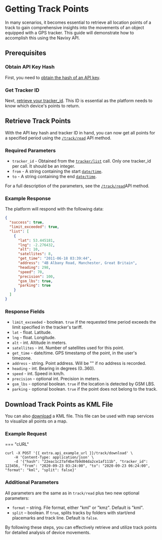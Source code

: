 # Getting Track Points

In many scenarios, it becomes essential to retrieve all location points of a track to gain comprehensive insights into the movements of an object equipped with a GPS tracker. This guide will demonstrate how to accomplish this using the Navixy API.

## Prerequisites

### Obtain API Key Hash

First, you need to [obtain the hash of an API key](../../../authentication.md#id-2.-api-keys-recommended-authentication).

### Get Tracker ID

Next, [retrieve your tracker\_id](get-tracker-list.md). This ID is essential as the platform needs to know which device's points to return.

## Retrieve Track Points

With the API key hash and tracker ID in hand, you can now get all points for a specified period using the [`/track/read`](../../resources/tracking/track/index.md#read) API method.

### Required Parameters

* `tracker_id` - Obtained from the [`tracker/list`](broken-reference) call. Only one tracker\_id per call. It should be an integer.
* `from` - A string containing the start [`date/time`](../../#datetime-formats).
* `to` - A string containing the end [`date/time`](../../#datetime-formats).

For a full description of the parameters, see the [`/track/read`](../../resources/tracking/track/index.md#read)API method.

### Example Response

The platform will respond with the following data:

```json
{
  "success": true,
  "limit_exceeded": true,
  "list": [
    {
      "lat": 53.445181,
      "lng": -2.276432,
      "alt": 10,
      "satellites": 8,
      "get_time": "2011-06-18 03:39:44",
      "address": "4B Albany Road, Manchester, Great Britain",
      "heading": 298,
      "speed": 70,
      "precision": 100,
      "gsm_lbs": true,
      "parking": true
    }
  ]
}
```

### Response Fields

* `limit_exceeded` - boolean. `true` if the requested time period exceeds the limit specified in the tracker's tariff.
* `lat` - float. Latitude.
* `lng` - float. Longitude.
* `alt` - int. Altitude in meters.
* `satellites` - int. Number of satellites used for this point.
* `get_time` - date/time. GPS timestamp of the point, in the user's timezone.
* `address` - string. Point address. Will be "" if no address is recorded.
* `heading` - int. Bearing in degrees (0..360).
* `speed` - int. Speed in km/h.
* `precision` - optional int. Precision in meters.
* `gsm_lbs` - optional boolean. `true` if the location is detected by GSM LBS.
* `parking` - optional boolean. `true` if the point does not belong to the track.

## Download Track Points as KML File

You can also [download](../../resources/tracking/track/index.md#download) a KML file. This file can be used with map services to visualize all points on a map.

### Example Request

\=== "cURL"

```shell
curl -X POST '{{ extra.api_example_url }}/track/download' \
    -H 'Content-Type: application/json' \
    -d '{"hash": "22eac1c27af4be7b9d04da2ce1af111b", "tracker_id": 123456, "from": "2020-09-23 03:24:00", "to": "2020-09-23 06:24:00", "format": "kml", "split": false}'
```

### Additional Parameters

All parameters are the same as in `track/read` plus two new optional parameters:

* `format` – string. File format, either "kml" or "kmz". Default is "kml".
* `split` – boolean. If `true`, splits tracks by folders with start/end placemarks and track line. Default is `false`.

By following these steps, you can effectively retrieve and utilize track points for detailed analysis of device movements.
